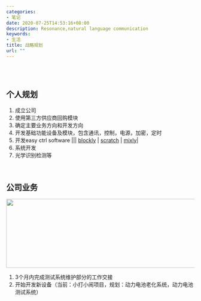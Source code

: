 ```yaml
---
categories:
- 笔记
date: 2020-07-25T14:53:16+08:00
description: Resonance,natural language communication
keywords:
- 生活
title: 战略规划
url: ""
---
```



<br/>
<br/>

## 个人规划

1. 成立公司
1. 使用第三方供应商回购模块
1. 确定主要业务方向和开发方向
1. 开发基础功能设备及模块，包含通讯，控制，电源，加密，定时
1. 开发easy ctrl software ||| [blockly](https://developers.google.cn/blockly/guides/get-started/web )
| [scratch](https://scratch.mit.edu/projects/editor/?tutorial=getStarted )
| [mixly](https://mixly.readthedocs.io/zh_CN/latest/)|
1. 系统开发
1. 光学识别检测等

</br>

## 公司业务

<div>
    <img src="media\note_img\Company\corp战略规划.png" width="609px" height="184px"/>
</div>

1. 3个月内完成测试系统维护部分的工作交接
2. 开始开发新设备（当前：小打小闹项目，规划：动力电池老化系统，动力电池测试系统）

<br/>
<br/>
<br/>
<br/>
<br/>

